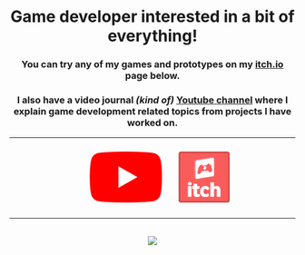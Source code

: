 <div align="center">
   <h1> <b>Game developer</b> interested in a bit of everything!</h1>

   <div align="center">
      <h3>You can try any of my games and prototypes on my <a href="https://tycro-games.itch.io/">itch.io</a> page below.</h3>
      <h3>I also have a video journal <em>(kind of)</em> <a href="https://www.youtube.com/@tycro_games">Youtube channel</a> where I explain game development related topics from projects I have worked on.</h3>
   </div>
   <hr/>

   <!--Social images !-->
   <div align="center"  >
      <div  style="padding: 10px 25px;display: inline-block;">
         <a href="https://www.youtube.com/@tycro_games"><img src="assets\youtube_social_icon_red.png" alt="My YouTube Channel"/> </a>
      </div style="display: inline-block;">
      <a href="https://tycro-games.itch.io/"><img src="assets\app-icon.png" alt="My itch.io page" height="90"/></a>
      <br>
      <hr>
      <br>
      <img  src="https://github-readme-stats.vercel.app/api?username=OneBogdan01&show_icons=true&theme=dark"/>
   
   </div>
